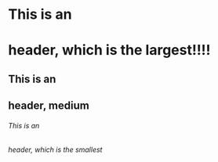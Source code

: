 
# This is an <h1> header, which is the largest!!!!
## This is an <h2> header, medium
###### This is an <h6> header, which is the smallest

